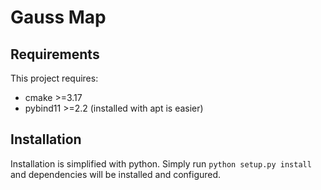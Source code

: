 # Gauss Map

## Requirements
This project requires:
- cmake >=3.17
- pybind11 >=2.2 (installed with apt is easier)

## Installation
Installation is simplified with python. Simply run `python setup.py install` and dependencies will be installed and configured. 